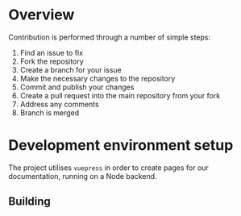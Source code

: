 # Overview
Contribution is performed through a number of simple steps:
1. Find an issue to fix
2. Fork the repository
3. Create a branch for your issue
4. Make the necessary changes to the repository
5. Commit and publish your changes
6. Create a pull request into the main repository from your fork
7. Address any comments
8. Branch is merged

# Development environment setup
The project utilises `vuepress` in order to create pages for our documentation, running on a Node backend.

## Building
